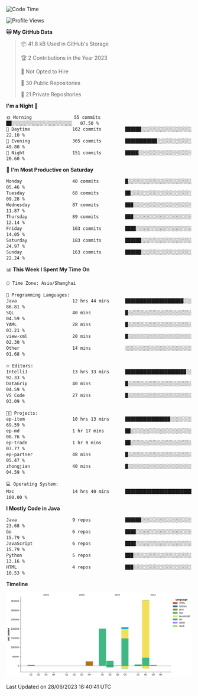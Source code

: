 <!--START_SECTION:waka-->
![Code Time](http://img.shields.io/badge/Code%20Time-1%2C906%20hrs%2055%20mins-blue)

![Profile Views](http://img.shields.io/badge/Profile%20Views-0-blue)

**🐱 My GitHub Data** 

> 📦 41.8 kB Used in GitHub's Storage 
 > 
> 🏆 2 Contributions in the Year 2023
 > 
> 🚫 Not Opted to Hire
 > 
> 📜 30 Public Repositories 
 > 
> 🔑 21 Private Repositories 
 > 
**I'm a Night 🦉** 

```text
🌞 Morning                55 commits          ██░░░░░░░░░░░░░░░░░░░░░░░   07.50 % 
🌆 Daytime                162 commits         ██████░░░░░░░░░░░░░░░░░░░   22.10 % 
🌃 Evening                365 commits         ████████████░░░░░░░░░░░░░   49.80 % 
🌙 Night                  151 commits         █████░░░░░░░░░░░░░░░░░░░░   20.60 % 
```
📅 **I'm Most Productive on Saturday** 

```text
Monday                   40 commits          █░░░░░░░░░░░░░░░░░░░░░░░░   05.46 % 
Tuesday                  68 commits          ██░░░░░░░░░░░░░░░░░░░░░░░   09.28 % 
Wednesday                87 commits          ███░░░░░░░░░░░░░░░░░░░░░░   11.87 % 
Thursday                 89 commits          ███░░░░░░░░░░░░░░░░░░░░░░   12.14 % 
Friday                   103 commits         ████░░░░░░░░░░░░░░░░░░░░░   14.05 % 
Saturday                 183 commits         ██████░░░░░░░░░░░░░░░░░░░   24.97 % 
Sunday                   163 commits         ██████░░░░░░░░░░░░░░░░░░░   22.24 % 
```


📊 **This Week I Spent My Time On** 

```text
🕑︎ Time Zone: Asia/Shanghai

💬 Programming Languages: 
Java                     12 hrs 44 mins      ██████████████████████░░░   86.81 % 
SQL                      40 mins             █░░░░░░░░░░░░░░░░░░░░░░░░   04.59 % 
YAML                     28 mins             █░░░░░░░░░░░░░░░░░░░░░░░░   03.21 % 
view-xml                 20 mins             █░░░░░░░░░░░░░░░░░░░░░░░░   02.30 % 
Other                    14 mins             ░░░░░░░░░░░░░░░░░░░░░░░░░   01.68 % 

🔥 Editors: 
IntelliJ                 13 hrs 33 mins      ███████████████████████░░   92.33 % 
DataGrip                 40 mins             █░░░░░░░░░░░░░░░░░░░░░░░░   04.59 % 
VS Code                  27 mins             █░░░░░░░░░░░░░░░░░░░░░░░░   03.09 % 

🐱‍💻 Projects: 
ep-item                  10 hrs 13 mins      █████████████████░░░░░░░░   69.59 % 
ep-md                    1 hr 17 mins        ██░░░░░░░░░░░░░░░░░░░░░░░   08.76 % 
ep-trade                 1 hr 8 mins         ██░░░░░░░░░░░░░░░░░░░░░░░   07.77 % 
ep-partner               48 mins             █░░░░░░░░░░░░░░░░░░░░░░░░   05.47 % 
zhongjian                40 mins             █░░░░░░░░░░░░░░░░░░░░░░░░   04.59 % 

💻 Operating System: 
Mac                      14 hrs 40 mins      █████████████████████████   100.00 % 
```

**I Mostly Code in Java** 

```text
Java                     9 repos             ██████░░░░░░░░░░░░░░░░░░░   23.68 % 
Go                       6 repos             ████░░░░░░░░░░░░░░░░░░░░░   15.79 % 
JavaScript               6 repos             ████░░░░░░░░░░░░░░░░░░░░░   15.79 % 
Python                   5 repos             ███░░░░░░░░░░░░░░░░░░░░░░   13.16 % 
HTML                     4 repos             ███░░░░░░░░░░░░░░░░░░░░░░   10.53 % 
```



**Timeline**

![Lines of Code chart](https://raw.githubusercontent.com/youtiaoguagua/youtiaoguagua/master/assets/bar_graph.png)


 Last Updated on 28/06/2023 18:40:41 UTC
<!--END_SECTION:waka-->